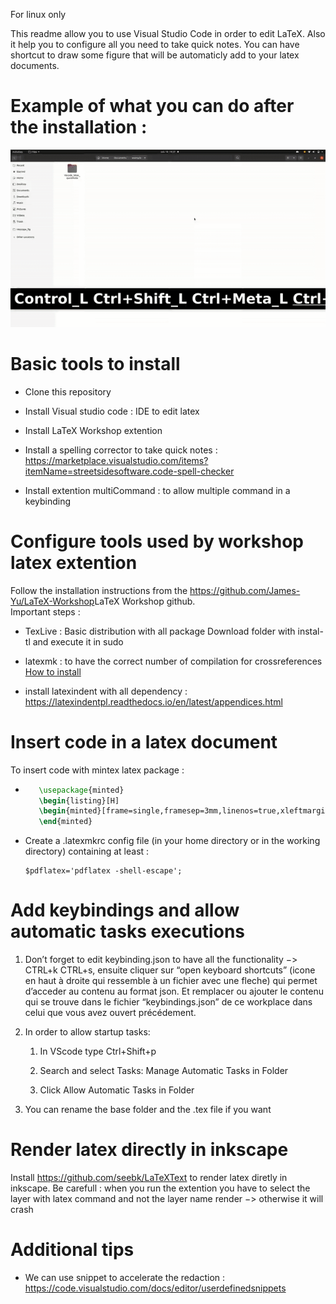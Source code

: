 For linux only

This readme allow you to use Visual Studio Code in order to edit LaTeX.
Also it help you to configure all you need to take quick notes. You can
have shortcut to draw some figure that will be automaticly add to your
latex documents.


# Example of what you can do after the installation :
![Alt Text](chemistry_example.gif)

Basic tools to install
======================

-   Clone this repository

-   Install Visual studio code : IDE to edit latex

-   Install LaTeX Workshop extention

-   Install a spelling corrector to take quick notes :
    <https://marketplace.visualstudio.com/items?itemName=streetsidesoftware.code-spell-checker>

-   Install extention multiCommand : to allow multiple command in a
    keybinding

Configure tools used by workshop latex extention
================================================

Follow the installation instructions from the
<https://github.com/James-Yu/LaTeX-Workshop><span>LaTeX Workshop
github</span>.\
Important steps :

-   TexLive : Basic distribution with all package Download folder with
    instal-tl and execute it in sudo

-   latexmk : to have the correct number of compilation for
    crossreferences [How to
    install](https://zoomadmin.com/HowToInstall/UbuntuPackage/latexmk)

-   install latexindent with all dependency :
    <https://latexindentpl.readthedocs.io/en/latest/appendices.html>

Insert code in a latex document
===============================

To insert code with mintex latex package :

-  ```tex
      \usepackage{minted}
      \begin{listing}[H]      
      \begin{minted}[frame=single,framesep=3mm,linenos=true,xleftmargin=2pt,tabsize=4]{python}   
      \end{minted}
      ```

-   Create a .latexmkrc config file (in your home directory or in the
    working directory) containing at least :
    ```shell
    $pdflatex='pdflatex -shell-escape';
    ```

Add keybindings and allow automatic tasks executions
====================================================

1.  Don’t forget to edit keybinding.json to have all the functionality
    $->$ CTRL+k CTRL+s, ensuite cliquer sur “open keyboard shortcuts”
    (icone en haut à droite qui ressemble à un fichier avec une fleche)
    qui permet d’acceder au contenu au format json. Et remplacer ou
    ajouter le contenu qui se trouve dans le fichier “keybindings.json”
    de ce workplace dans celui que vous avez ouvert précédement.

2.  In order to allow startup tasks:

    1.  In VScode type Ctrl+Shift+p

    2.  Search and select Tasks: Manage Automatic Tasks in Folder

    3.  Click Allow Automatic Tasks in Folder

3.  You can rename the base folder and the .tex file if you want

Render latex directly in inkscape
=================================

Install https://github.com/seebk/LaTeXText to render latex diretly in
inkscape. Be carefull : when you run the extention you have to select
the layer with latex command and not the layer name render $->$
otherwise it will crash

Additional tips
===============

-   We can use snippet to accelerate the redaction :
    https://code.visualstudio.com/docs/editor/userdefinedsnippets
